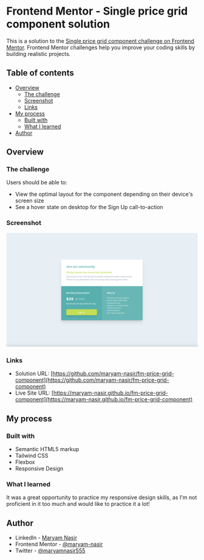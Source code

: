 # Frontend Mentor - Single price grid component solution

This is a solution to the [Single price grid component challenge on Frontend Mentor](https://www.frontendmentor.io/challenges/single-price-grid-component-5ce41129d0ff452fec5abbbc). Frontend Mentor challenges help you improve your coding skills by building realistic projects.

## Table of contents

- [Overview](#overview)
  - [The challenge](#the-challenge)
  - [Screenshot](#screenshot)
  - [Links](#links)
- [My process](#my-process)
  - [Built with](#built-with)
  - [What I learned](#what-i-learned)
- [Author](#author)

## Overview

### The challenge

Users should be able to:

- View the optimal layout for the component depending on their device's screen size
- See a hover state on desktop for the Sign Up call-to-action

### Screenshot

![](./screenshot.png)

### Links

- Solution URL: [https://github.com/maryam-nasir/fm-price-grid-component](https://github.com/maryam-nasir/fm-price-grid-component)
- Live Site URL: [https://maryam-nasir.github.io/fm-price-grid-component](https://maryam-nasir.github.io/fm-price-grid-component)

## My process

### Built with

- Semantic HTML5 markup
- Tailwind CSS
- Flexbox
- Responsive Design

### What I learned

It was a great opportunity to practice my responsive design skills, as I'm not proficient in it too much and would like to practice it a lot!

## Author

- LinkedIn - [Maryam Nasir](https://www.linkedin.com/in/maryam-nasir/)
- Frontend Mentor - [@maryam-nasir](https://www.frontendmentor.io/profile/maryam-nasir)
- Twitter - [@maryamnasir555](https://twitter.com/maryamnasir555)
